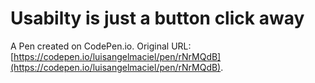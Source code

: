 # Usabilty is just a button click away

A Pen created on CodePen.io. Original URL: [https://codepen.io/luisangelmaciel/pen/rNrMQdB](https://codepen.io/luisangelmaciel/pen/rNrMQdB).

